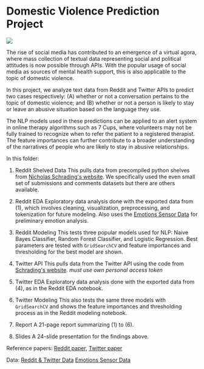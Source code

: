 # Domestic Violence Prediction Project

![](Domestic-Violence-and-Children.jpeg)

The rise of social media has contributed to an emergence of a virtual agora, where mass collection of textual data representing social and political attitudes is now possible through APIs. With the popular usage of social media as sources of mental health support, this is also applicable to the topic of domestic violence. 

In this project, we analyze text data from Reddit and Twitter APIs to predict two cases respectively: (A) whether or not a conversation pertains to the topic of domestic violence; and (B) whether or not a person is likely to stay or leave an abusive situation based on the language they use. 

The NLP models used in these predictions can be applied to an alert system in online therapy algorithms such as 7 Cups, where volunteers may not be fully trained to recognize when to refer the patient to a registered therapist. The feature importances can further contribute to a broader understanding of the narratives of people who are likely to stay in abusive relationships. 


In this folder:

1. Reddit Shelved Data
	This pulls data from precompiled python shelves from [Nicholas Schrading's website](http://www.nicschrading.com/data/). We specifically used the even small set of submissions and comments datasets but there are others available. 

2. Reddit EDA 
	Exploratory data analysis done with the exported data from (1), which involves cleaning, visualization, preprocessing, and tokenization for future modeling. Also uses the [Emotions Sensor Data](https://www.kaggle.com/datasets/iwilldoit/emotions-sensor-data-set) for preliminary emotion analysis. 

3. Reddit Modeling
	This tests three popular models used for NLP: Naive Bayes Classifier, Random Forest Classifier, and Logistic Regression. Best parameters are tested with `GridSearchCV` and feature importances and thresholding for the best model are shown. 
	
4. Twitter API 
	This pulls data from the Twitter API using the code from [Schrading's website](http://www.nicschrading.com/data/).  *must use own personal access token*

5. Twitter EDA
	Exploratory data analysis done with the exported data from (4), as in the Reddit EDA notebook.

6. Twitter Modeling
	This also tests the same three models with `GridSearchCV` and shows the feature importances and thresholding process as in the Reddit modeling notebook. 

7. Report
	A 21-page report summarizing (1) to (6).

8. Slides
	A 24-slide presentation for the findings above.


Reference papers: [Reddit paper](https://aclanthology.org/D15-1309.pdf), [Twitter paper](https://aclanthology.org/N15-1139.pdf)

Data: [Reddit & Twitter Data](http://www.nicschrading.com/data/) [Emotions Sensor Data](https://www.kaggle.com/datasets/iwilldoit/emotions-sensor-data-set)